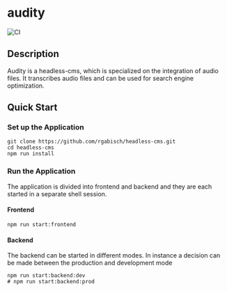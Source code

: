 # audity
![CI](https://github.com/rgabisch/headless-cms/workflows/CI/badge.svg)
## Description
Audity is a headless-cms, which is specialized on the integration of audio files. It transcribes audio files and can be used for search engine optimization. 
## Quick Start
### Set up the Application
```shell script
git clone https://github.com/rgabisch/headless-cms.git
cd headless-cms
npm run install
```

### Run the Application
The application is divided into frontend and backend and they are each started in a separate shell session.

#### Frontend
```shell script
npm run start:frontend
```

#### Backend
The backend can be started in different modes. In instance a decision can be made between the production and development mode

```shell script
npm run start:backend:dev
# npm run start:backend:prod
```